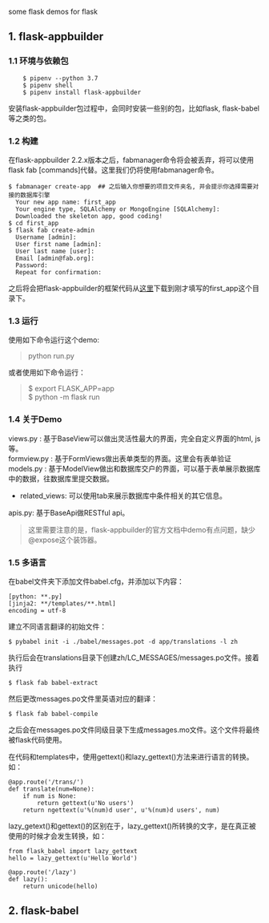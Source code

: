 some flask demos for flask

## 1. flask-appbuilder

### 1.1 环境与依赖包

```
	$ pipenv --python 3.7
	$ pipenv shell
	$ pipenv install flask-appbuilder
```

安装flask-appbuilder包过程中，会同时安装一些别的包，比如flask, flask-babel等之类的包。

### 1.2 构建

在flask-appbuilder 2.2.x版本之后，fabmanager命令将会被丢弃，将可以使用flask fab [commands]代替。这里我们仍将使用fabmanager命令。

```
$ fabmanager create-app  ## 之后输入你想要的项目文件夹名, 并会提示你选择需要对接的数据库引擎
  Your new app name: first_app
  Your engine type, SQLAlchemy or MongoEngine [SQLAlchemy]:
  Downloaded the skeleton app, good coding!
$ cd first_app
$ flask fab create-admin
  Username [admin]:
  User first name [admin]:
  User last name [user]:
  Email [admin@fab.org]:
  Password:
  Repeat for confirmation:
```

之后将会把flask-appbuilder的框架代码从[这里](https://github.com/dpgaspar/Flask-AppBuilder-Skeleton.git)下载到刚才填写的first_app这个目录下。

### 1.3 运行

使用如下命令运行这个demo:

> python run.py

或者使用如下命令运行：

>$ export FLASK_APP=app  
 $ python -m flask run
 
 
### 1.4 关于Demo

views.py : 基于BaseView可以做出灵活性最大的界面，完全自定义界面的html, js等。  
formview.py : 基于FormViews做出表单类型的界面。这里会有表单验证  
models.py : 基于ModelView做出和数据库交户的界面，可以基于表单展示数据库中的数据，往数据库里提交数据。

* related_views: 可以使用tab来展示数据库中条件相关的其它信息。

apis.py: 基于BaseApi做RESTful api。

> 这里需要注意的是，flask-appbuilder的官方文档中demo有点问题，缺少@expose这个装饰器。

### 1.5 多语言

在babel文件夹下添加文件babel.cfg，并添加以下内容：

```
[python: **.py]
[jinja2: **/templates/**.html]
encoding = utf-8
```

建立不同语言翻译的初始文件：

```
$ pybabel init -i ./babel/messages.pot -d app/translations -l zh
```

执行后会在translations目录下创建zh/LC_MESSAGES/messages.po文件。接着执行

```
$ flask fab babel-extract
```

然后更改messages.po文件里英语对应的翻译：

```
$ flask fab babel-compile
```

之后会在messages.po文件同级目录下生成messages.mo文件。这个文件将最终被flask代码使用。


在代码和templates中，使用gettext()和lazy_gettext()方法来进行语言的转换。如：

```
@app.route('/trans/')
def translate(num=None):
    if num is None:
        return gettext(u'No users')
    return ngettext(u'%(num)d user', u'%(num)d users', num)
```

lazy_getext()和gettext()的区别在于，lazy_gettext()所转换的文字，是在真正被使用的时候才会发生转换，如：

```
from flask_babel import lazy_gettext
hello = lazy_gettext(u'Hello World')
 
@app.route('/lazy')
def lazy():
    return unicode(hello)
```



## 2. flask-babel
